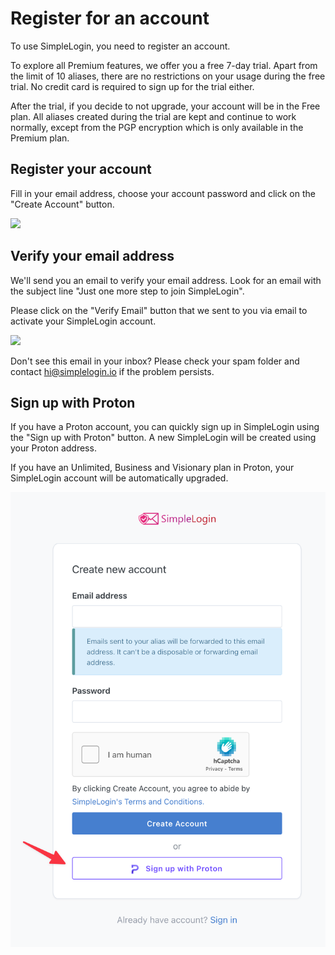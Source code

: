 # Register for an account

To use SimpleLogin, you need to register an account.

To explore all Premium features, we offer you a free 7-day trial. Apart from the limit of 10 aliases, there are no restrictions on your usage during the free trial. No credit card is required to sign up for the trial either. 

After the trial, if you decide to not upgrade, your account will be in the Free plan. All aliases created during the trial are kept and continue to work normally, except from the PGP encryption which is only available in the Premium plan.

## Register your account

Fill in your email address, choose your account password and click on the "Create Account" button.

![](./register-account.png)

## Verify your email address

We'll send you an email to verify your email address. Look for an email with the subject line "Just one more step to join SimpleLogin".

Please click on the "Verify Email" button that we sent to you via email to activate your SimpleLogin account.

![](./verify-account.png)

Don't see this email in your inbox? Please check your spam folder and contact hi@simplelogin.io if the problem persists.

## Sign up with Proton

If you have a Proton account, you can quickly sign up in SimpleLogin using the "Sign up with Proton" button. A new SimpleLogin will be created using your Proton address.

If you have an Unlimited, Business and Visionary plan in Proton, your SimpleLogin account will be automatically upgraded.

![](./sign-up-with-proton.png)